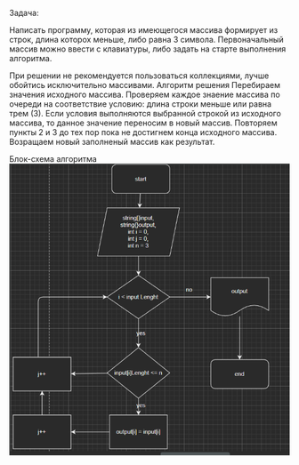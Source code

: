 Задача:

Написать программу, которая из имеющегося массива формирует из строк, длина которох меньше, либо равна 3 символа. 
Первоначальный массив можно ввести с клавиатуры, либо задать на старте выполнения алгоритма.

При решении не рекомендуется пользоваться коллекциями, лучше обойтись исключительно массивами.
Алгоритм решения
    Перебираем значения исходного массива.
    Проверяем каждое знаение массива по очереди на соответствие условию: длина строки меньше или равна трем (3).
    Если условия выполняются выбранной строкой из исходного массива, то данное значение переносим в новый массив.
    Повторяем пункты 2 и 3 до тех пор пока не достигнем конца исходного массива.
    Возращаем новый заполненый массив как результат.

Блок-схема алгоритма
![Схема](shema.png)